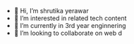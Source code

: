 - 👋 Hi, I’m shrutika yerawar
- 👀 I’m interested in related tech content
- 🌱 I’m currently in 3rd year enginnering
- 💞️ I’m looking to collaborate on web d


<!---
shrutikayerawar/shrutikayerawar is a ✨ special ✨ repository because its `README.md` (this file) appears on your GitHub profile.
You can click the Preview link to take a look at your changes.
--->
